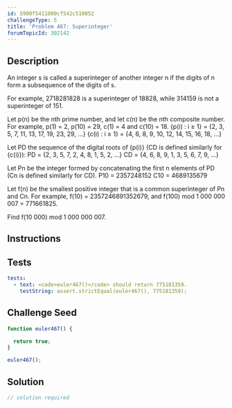 ```yaml
---
id: 5900f5411000cf542c510052
challengeType: 5
title: 'Problem 467: Superinteger'
forumTopicId: 302142
---
```


## Description

<section id='description'>

An integer s is called a superinteger of another integer n if the digits of n form a subsequence of the digits of s.

For example, 2718281828 is a superinteger of 18828, while 314159 is not a superinteger of 151.

Let p(n) be the nth prime number, and let c(n) be the nth composite number. For example, p(1) = 2, p(10) = 29, c(1) = 4 and c(10) = 18. {p(i) : i ≥ 1} = {2, 3, 5, 7, 11, 13, 17, 19, 23, 29, ...} {c(i) : i ≥ 1} = {4, 6, 8, 9, 10, 12, 14, 15, 16, 18, ...}

Let PD the sequence of the digital roots of {p(i)} (CD is defined similarly for {c(i)}): PD = {2, 3, 5, 7, 2, 4, 8, 1, 5, 2, ...} CD = {4, 6, 8, 9, 1, 3, 5, 6, 7, 9, ...}

Let Pn be the integer formed by concatenating the first n elements of PD (Cn is defined similarly for CD). P10 = 2357248152 C10 = 4689135679

Let f(n) be the smallest positive integer that is a common superinteger of Pn and Cn. For example, f(10) = 2357246891352679, and f(100) mod 1 000 000 007 = 771661825.

Find f(10 000) mod 1 000 000 007.

</section>

## Instructions

<section id='instructions'>

</section>

## Tests

<section id='tests'>

```yml
tests:
  - text: <code>euler467()</code> should return 775181359.
    testString: assert.strictEqual(euler467(), 775181359);

```

</section>

## Challenge Seed

<section id='challengeSeed'>

<div id='js-seed'>

```js
function euler467() {

  return true;
}

euler467();
```

</div>

</section>

## Solution

<section id='solution'>

```js
// solution required
```

</section>
